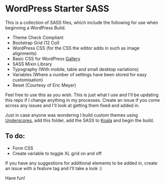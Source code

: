 # WordPress Starter SASS
This is a collection of SASS files, which include the following for use when beginning a WordPress Build.

* Theme Check Compliant
* Bootstrap Grid (12 Col)
* WordPress CSS (for the CSS the editor adds in such as image alignments)
* Basic CSS for WordPress [Gallery](https://codex.wordpress.org/The_WordPress_Gallery)
* SASS Mixin Library
* Typography (With mobile, table and small desktop variations)
* Variables (Where a number of settings have been stored for easy customisation)
* Reset (Courtesy of Eric Meyer)

Feel free to use this as you wish. This is just what I use and I'll be updating this repo if I change anything in my processes. Create an issue if you come across any issues and I'll look at getting them fixed and added in.

Just in case anyone was wondering I build custom themes using [Underscores](http://underscores.me/), add this folder, add the SASS to [Koala](http://koala-app.com/) and begin the build.

## To do:
* Form CSS
* Create variable to toggle XL grid on and off

If you have any suggestions for additional elements to be added in, create an issue with a feature tag and I'll take a look :)

Have fun!